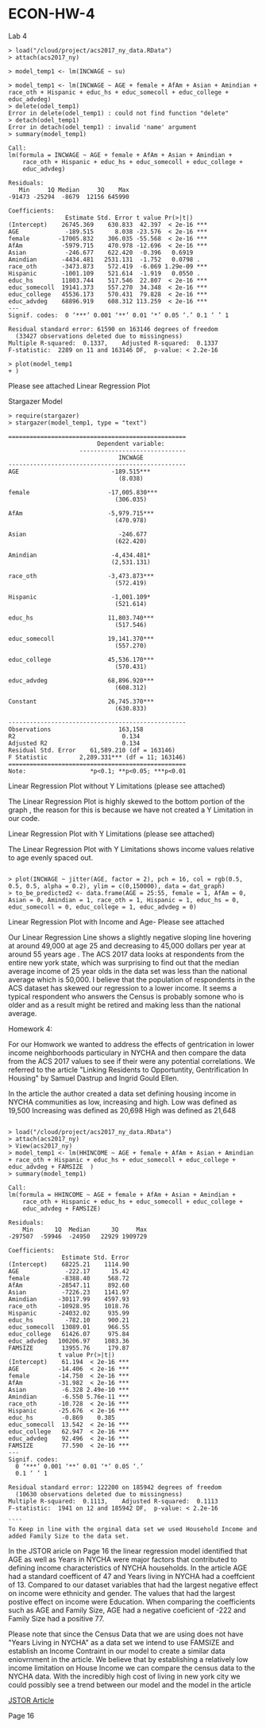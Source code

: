 # ECON-HW-4

Lab 4
```
> load("/cloud/project/acs2017_ny_data.RData")
> attach(acs2017_ny)

> model_temp1 <- lm(INCWAGE ~ su)

> model_temp1 <- lm(INCWAGE ~ AGE + female + AfAm + Asian + Amindian + race_oth + Hispanic + educ_hs + educ_somecoll + educ_college + educ_advdeg)
> delete(odel_temp1)
Error in delete(odel_temp1) : could not find function "delete"
> detach(odel_temp1)
Error in detach(odel_temp1) : invalid 'name' argument
> summary(model_temp1)

Call:
lm(formula = INCWAGE ~ AGE + female + AfAm + Asian + Amindian + 
    race_oth + Hispanic + educ_hs + educ_somecoll + educ_college + 
    educ_advdeg)

Residuals:
   Min     1Q Median     3Q    Max 
-91473 -25294  -8679  12156 645990 

Coefficients:
                Estimate Std. Error t value Pr(>|t|)    
(Intercept)    26745.369    630.833  42.397  < 2e-16 ***
AGE             -189.515      8.038 -23.576  < 2e-16 ***
female        -17005.832    306.035 -55.568  < 2e-16 ***
AfAm           -5979.715    470.978 -12.696  < 2e-16 ***
Asian           -246.677    622.420  -0.396   0.6919    
Amindian       -4434.481   2531.131  -1.752   0.0798 .  
race_oth       -3473.873    572.419  -6.069 1.29e-09 ***
Hispanic       -1001.109    521.614  -1.919   0.0550 .  
educ_hs        11803.744    517.546  22.807  < 2e-16 ***
educ_somecoll  19141.373    557.270  34.348  < 2e-16 ***
educ_college   45536.173    570.431  79.828  < 2e-16 ***
educ_advdeg    68896.919    608.312 113.259  < 2e-16 ***
---
Signif. codes:  0 ‘***’ 0.001 ‘**’ 0.01 ‘*’ 0.05 ‘.’ 0.1 ‘ ’ 1

Residual standard error: 61590 on 163146 degrees of freedom
  (33427 observations deleted due to missingness)
Multiple R-squared:  0.1337,	Adjusted R-squared:  0.1337 
F-statistic:  2289 on 11 and 163146 DF,  p-value: < 2.2e-16

> plot(model_temp1
+ )

`````

Please see attached Linear Regression Plot

Stargazer Model
````
> require(stargazer)
> stargazer(model_temp1, type = "text")

==================================================
                         Dependent variable:      
                    ------------------------------
                               INCWAGE            
--------------------------------------------------
AGE                          -189.515***          
                               (8.038)            
                                                  
female                      -17,005.830***        
                              (306.035)           
                                                  
AfAm                        -5,979.715***         
                              (470.978)           
                                                  
Asian                          -246.677           
                              (622.420)           
                                                  
Amindian                     -4,434.481*          
                             (2,531.131)          
                                                  
race_oth                    -3,473.873***         
                              (572.419)           
                                                  
Hispanic                     -1,001.109*          
                              (521.614)           
                                                  
educ_hs                     11,803.740***         
                              (517.546)           
                                                  
educ_somecoll               19,141.370***         
                              (557.270)           
                                                  
educ_college                45,536.170***         
                              (570.431)           
                                                  
educ_advdeg                 68,896.920***         
                              (608.312)           
                                                  
Constant                    26,745.370***         
                              (630.833)           
                                                  
--------------------------------------------------
Observations                   163,158            
R2                              0.134             
Adjusted R2                     0.134             
Residual Std. Error    61,589.210 (df = 163146)   
F Statistic         2,289.331*** (df = 11; 163146)
==================================================
Note:                  *p<0.1; **p<0.05; ***p<0.01

`````
Linear Regression Plot without Y Limitations (please see attached) 

The Linear Regression Plot is highly skewed to the bottom portion of the graph , the reason for this is because we have not created a Y Limitation in our code.

Linear Regression Plot with Y Limitations (please see attached) 

The Linear Regression Plot with Y Limitations shows income values relative to age evenly spaced out. 

````

> plot(INCWAGE ~ jitter(AGE, factor = 2), pch = 16, col = rgb(0.5, 0.5, 0.5, alpha = 0.2), ylim = c(0,150000), data = dat_graph)
> to_be_predicted2 <- data.frame(AGE = 25:55, female = 1, AfAm = 0, Asian = 0, Amindian = 1, race_oth = 1, Hispanic = 1, educ_hs = 0, educ_somecoll = 0, educ_college = 1, educ_advdeg = 0)

````
Linear Regression Plot with Income and Age- Please see attached 

Our Linear Regression Line shows a slightly negative sloping line hovering at around 49,000 at age 25 and decreasing to 45,000 dollars per year at around 55 years age . The ACS 2017 data looks at respondents from the entire new york state, which was surprising to find out that the median average income of 25 year olds in the data set was less than the national average which is 50,000. I believe that the population of respondents in the ACS dataset has skewed our regression to a lower income. It seems a typical respondent who answers the Census is probably somone who is older and as a result might be retired and making less than the national average. 

Homework 4:

For our Homwork we wanted to address the effects of gentrication in lower income neighborhoods particulary in NYCHA and then compare the data from the ACS 2017 values to see if their were any potential correlations. We referred to the article "Linking Residents to Opportuntity, Gentrification In Housing" by Samuel Dastrup and Ingrid Gould Ellen. 

In the article the author created a data set defining housing income in NYCHA communities as low, increasing and high.
Low was defined as 19,500
Increasing was defined as 20,698
High was defined as 21,648

`````

> load("/cloud/project/acs2017_ny_data.RData")
> attach(acs2017_ny)
> View(acs2017_ny)
> model_temp1 <- lm(HHINCOME ~ AGE + female + AfAm + Asian + Amindian + race_oth + Hispanic + educ_hs + educ_somecoll + educ_college + educ_advdeg + FAMSIZE  )
> summary(model_temp1)

Call:
lm(formula = HHINCOME ~ AGE + female + AfAm + Asian + Amindian + 
    race_oth + Hispanic + educ_hs + educ_somecoll + educ_college + 
    educ_advdeg + FAMSIZE)

Residuals:
    Min      1Q  Median      3Q     Max 
-297507  -59946  -24950   22929 1909729 

Coefficients:
               Estimate Std. Error
(Intercept)    68225.21    1114.90
AGE             -222.17      15.42
female         -8388.40     568.72
AfAm          -28547.11     892.60
Asian          -7226.23    1141.97
Amindian      -30117.99    4597.93
race_oth      -10928.95    1018.76
Hispanic      -24032.02     935.99
educ_hs         -782.10     900.21
educ_somecoll  13089.01     966.55
educ_college   61426.07     975.84
educ_advdeg   100206.97    1083.36
FAMSIZE        13955.76     179.87
              t value Pr(>|t|)    
(Intercept)    61.194  < 2e-16 ***
AGE           -14.406  < 2e-16 ***
female        -14.750  < 2e-16 ***
AfAm          -31.982  < 2e-16 ***
Asian          -6.328 2.49e-10 ***
Amindian       -6.550 5.76e-11 ***
race_oth      -10.728  < 2e-16 ***
Hispanic      -25.676  < 2e-16 ***
educ_hs        -0.869    0.385    
educ_somecoll  13.542  < 2e-16 ***
educ_college   62.947  < 2e-16 ***
educ_advdeg    92.496  < 2e-16 ***
FAMSIZE        77.590  < 2e-16 ***
---
Signif. codes:  
  0 ‘***’ 0.001 ‘**’ 0.01 ‘*’ 0.05 ‘.’
  0.1 ‘ ’ 1

Residual standard error: 122200 on 185942 degrees of freedom
  (10630 observations deleted due to missingness)
Multiple R-squared:  0.1113,	Adjusted R-squared:  0.1113 
F-statistic:  1941 on 12 and 185942 DF,  p-value: < 2.2e-16

````
To Keep in line with the orginal data set we used Household Income and added Family Size to the data set. 
`````

In the JSTOR aricle on Page 16 the linear regression model identified that AGE as well as Years in NYCHA were major factors that contributed to defining income characteristics of NYCHA households. In the article AGE had a standard coefficent of 47 and Years living in NYCHA had a coeffcient of 13.   Compared to our dataset variables that had the largest negative effect on income were ethnicity and  gender. The values that had the largest postive effect on income were Education. When comparing the coefficients such as AGE and Family Size, AGE had a negative coeficient of -222 and Family Size had a positive 77.

Please note that since the Census Data that we are using does not have "Years Living in NYCHA" as a data set we intend to use FAMSIZE and establish an Income Contraint in our model to create a similar data eniovrnment in the article. We believe that by establishing a relatively low income limitation on House Income we can  compare the census data to the NYCHA data. With the incredibly high cost of living in new york city we could possibly see a trend between our model and the model in the article


[JSTOR Article](https://www-jstor-org.ccny-proxy1.libr.ccny.cuny.edu/stable/pdf/26328274.pdf?ab_segments=0%252Fbasic_search_SYC-5462%252Ftest&refreqid=excelsior%3A3df675c39d7997c6fdfbf151b566c4d5)

Page 16 

````


